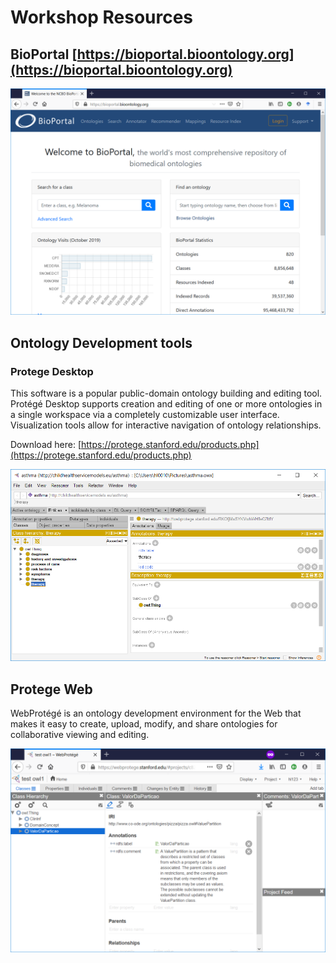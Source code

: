 # Workshop Resources

## BioPortal  [https://bioportal.bioontology.org](https://bioportal.bioontology.org) 

![BioPortal Ontology Respository \( https://bioportal.bioontology.org/\)](.gitbook/assets/image%20%281%29.png)

## Ontology Development tools

### Protege Desktop 

This software is a popular public-domain ontology building and editing tool. Protégé Desktop supports creation and editing of one or more ontologies in a single workspace via a completely customizable user interface. Visualization tools allow for interactive navigation of ontology relationships.

Download here: [https://protege.stanford.edu/products.php](https://protege.stanford.edu/products.php) 



![](.gitbook/assets/image.png)

## Protege Web

WebProtégé is an ontology development environment for the Web that makes it easy to create, upload, modify, and share ontologies for collaborative viewing and editing.

![WebProtege](.gitbook/assets/image%20%288%29.png)



